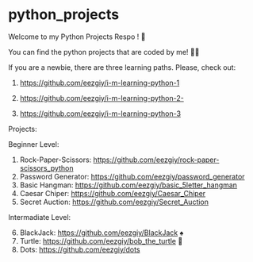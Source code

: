 # python_projects

Welcome to my Python Projects Respo ! 🎈

You can find the python projects that are coded by me! 👩‍💻

If you are a newbie, there are three learning paths. Please, check out:

1) https://github.com/eezgiy/i-m-learning-python-1

2) https://github.com/eezgiy/i-m-learning-python-2-

3) https://github.com/eezgiy/i-m-learning-python-3


Projects:

Beginner Level:

1) Rock-Paper-Scissors: https://github.com/eezgiy/rock-paper-scissors_python
2) Password Generator: https://github.com/eezgiy/password_generator
3) Basic Hangman: https://github.com/eezgiy/basic_5letter_hangman
4) Caesar Chiper: https://github.com/eezgiy/Caesar_Chiper
5) Secret Auction: https://github.com/eezgiy/Secret_Auction

Intermadiate Level:

6) BlackJack: https://github.com/eezgiy/BlackJack  ♠️
7) Turtle: https://github.com/eezgiy/bob_the_turtle 🐢
8) Dots: https://github.com/eezgiy/dots

